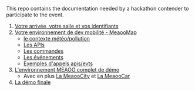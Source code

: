 This repo contains the documentation needed by a hackathon contender to participate to the event.

1. [Votre arrivée, votre salle et vos identifiants](startup.md)
1. [Votre environnement de dev mobilité - MeaooMap](map.md)
    - [le contexte météo/pollution](context.md)
    - [Les APIs](api.md)
    - [Les commandes](command.md)
    - [Les événements](events.md)
    - [Exemples d'appels apis/evts](samples.md)
1. [L'environnement MEAOO complet de démo](demo.md)
    - Avec en plus [La MeaooCity](city.md) et [La MeaooCar](car.md)
1. [La démo finale](demofinale.md)
